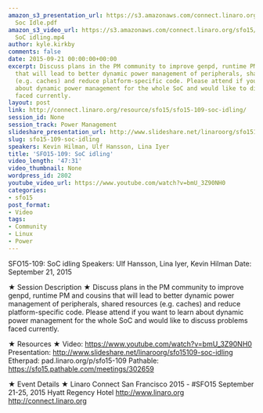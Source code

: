 ```yaml
---
amazon_s3_presentation_url: https://s3.amazonaws.com/connect.linaro.org/sfo15/Presentations/09-21-Monday/SFO15-109-
  Soc Idle.pdf
amazon_s3_video_url: https://s3.amazonaws.com/connect.linaro.org/sfo15/Videos/09-21-Monday/SFO15-109
  SoC idling.mp4
author: kyle.kirkby
comments: false
date: 2015-09-21 00:00:00+00:00
excerpt: Discuss plans in the PM community to improve genpd, runtime PM and cousins
  that will lead to better dynamic power management of peripherals, shared resources
  (e.g. caches) and reduce platform-specific code. Please attend if you want to learn
  about dynamic power management for the whole SoC and would like to discuss problems
  faced currently.
layout: post
link: http://connect.linaro.org/resource/sfo15/sfo15-109-soc-idling/
session_id: None
session_track: Power Management
slideshare_presentation_url: http://www.slideshare.net/linaroorg/sfo15109-soc-idling
slug: sfo15-109-soc-idling
speakers: Kevin Hilman, Ulf Hansson, Lina Iyer
title: 'SFO15-109: SoC idling'
video_length: '47:31'
video_thumbnail: None
wordpress_id: 2802
youtube_video_url: https://www.youtube.com/watch?v=bmU_3Z90NH0
categories:
- sfo15
post_format:
- Video
tags:
- Community
- Linux
- Power
---
```


SFO15-109: SoC idling
Speakers:  Ulf Hansson, Lina Iyer, Kevin Hilman
Date: September 21, 2015

★ Session Description ★
Discuss plans in the PM community to improve genpd, runtime PM and cousins that will lead to better dynamic power management of peripherals, shared resources (e.g. caches) and reduce platform-specific code. Please attend if you want to learn about dynamic power management for the whole SoC and would like to discuss problems faced currently.

★ Resources ★ 
Video: https://www.youtube.com/watch?v=bmU_3Z90NH0
Presentation:  http://www.slideshare.net/linaroorg/sfo15109-soc-idling
Etherpad: pad.linaro.org/p/sfo15-109
Pathable: https://sfo15.pathable.com/meetings/302659      

★ Event Details ★ 
Linaro Connect San Francisco 2015 - #SFO15 
September 21-25, 2015 
Hyatt Regency Hotel 
http://www.linaro.org
http://connect.linaro.org
